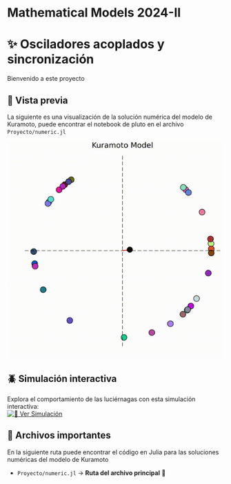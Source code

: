 # Mathematical Models 2024-II

# ✨ Osciladores acoplados y sincronización 

Bienvenido a este proyecto

## 🎥 Vista previa

La siguiente es una visualización de la solución numérica del modelo de Kuramoto, puede encontrar el notebook de pluto en el archivo `Proyecto/numeric.jl`

![Demo](https://raw.githubusercontent.com/SneikF/MathematicalModels2024II/e7edff9c4e616c5c840e4659ddcf694a53f9d4d0/Proyecto/videos/kuramoto1.gif)

## 🪲 Simulación interactiva

Explora el comportamiento de las luciérnagas con esta simulación interactiva:  
[![🔗 Ver Simulación](https://img.shields.io/badge/Ver%20Simulación-%F0%9F%9A%80-blue)](https://thecomputercat.github.io/fireflies/)

## 📂 Archivos importantes  
En la siguiente ruta puede encontrar el código en Julia para las soluciones numéricas del modelo de Kuramoto
- `Proyecto/numeric.jl` → **Ruta del archivo principal** 📌  
